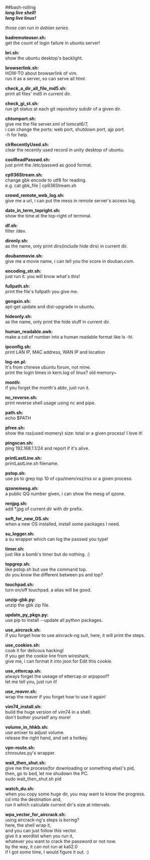 ##bash-rolling  
***long live shell!***  
***long live linux!***  

*those can run in debian series.*  

**badremoteuser.sh:**  
get the count of login failure in ubuntu server!  

**bri.sh:**  
show the ubuntu desktop's backlight.  

**browserlink.sh:**  
HOW-TO about browserlink of vim.  
run it as a server, so can serve all html.  

**check_a_dir_all_file_md5.sh:**  
print all files' md5 in current dir.  

**check_gi_st.sh:**  
run git status at each git repository subdir of a given dir.  

**chtomport.sh:**  
give me the file server.xml of tomcat6/7,  
i can change the ports: web port, shutdown port, ajp port.  
-h for help.  

**clrRecentlyUsed.sh:**  
clear the recently used record in unity desktop of ubuntu.  

**coolReadPasswd.sh:**  
just print the /etc/passwd as good format.  

**cp936Stream.sh:**  
change gbk encode to utf8 for reading.  
e.g. cat gbk_file | cp936Stream.sh  

**crowd_remote_web_log.sh:**  
give me a url, i can put the mess in remote server's access log.  

**date_in_term_topright.sh:**  
show the time at the top-right of terminal.  

**df.sh:**  
filter /dev.  

**dironly.sh:**  
as the name, only print dirs(include hide dirs) in current dir.  

**doubanmovie.sh:**  
give me a movie name, i can tell you the score in douban.com.  

**encoding_str.sh:**  
just run it. you will know what's this!  

**fullpath.sh:**  
print the file's fullpath you give me.  

**gengxin.sh:**  
apt-get update and dist-upgrade in ubuntu.  

**hideonly.sh:**  
as the name, only print the hide stuff in current dir.  

**human_readable.awk:**  
make a col of number into a human readable format like ls -hl.  

**ipconfig.sh:**  
print LAN IP, MAC address, WAN IP and location

**log-on.pl:**  
It's from chinese ubuntu forum, not mine.  
print the login times in kern.log of linux? old memory~  

**month:**  
if you forget the month's abbr, just run it.  

**nc_reverse.sh:**  
print reverse shell usage using nc and pipe.  

**path.sh:**  
echo $PATH  

**pfree.sh:**  
show the rss(used momery) size: total or a given process! I love it!  

**pingscan.sh:**  
ping 192.168.1.1/24 and report if it's alive.  

**printLastLine.sh:**  
printLastLine.sh filename.  

**pstop.sh:**  
use ps to grep top 10 of cpu/mem/vsz/rss or a given process.  

**qzonemesg.sh:**  
a public QQ number given, i can show the mesg of qzone.  

**renjpg.sh:**  
add \*.jpg of current dir with dir prefix.  

**soft_for_new_OS.sh:**  
when a new OS installed, install some packages I need.  

**su_logger.sh:**  
a su wrapper which can log the passwd you type!  

**timer.sh:**  
just like a bomb's timer but do nothing. :)  

**topgrep.sh:**  
like pstop.sh but use the command top.  
do you know the different between ps and top?  

**touchpad.sh:**  
turn on/off touchpad. a alias will be good.  

**unzip-gbk.py:**  
unzip the gbk zip file.  

**update_py_pkgs.py:**  
use pip to install --update all python packages.  

**use_aircrack.sh:**  
if you forget how to use aircrack-ng suit, 
here, it will print the steps.  

**use_cookies.sh:**  
cook it for delicous hacking!  
if you get the cookie line from wireshark,  
give me, i can format it into json for Edit this cookie.  

**use_ettercap.sh:**  
always forget the useage of ettercap or arpspoof?  
let me tell you, just run it!  

**use_reaver.sh:**  
wrap the reaver if you forget how to use it again!  

**vim74_install.sh:**  
build the huge version of vim74 in a shell.  
don't bother yourself any more! 

**volume_in_hhkb.sh:**  
use amixer to adjust volume.  
release the right hand, and set a hotkey.  

**vpn-route.sh:**  
chnroutes.py's wrapper.  

**wait_then_shut.sh:**  
give me the process(for downloading or something else)'s pid,  
then, go to bed, let me shudown the PC.  
sudo wait_then_shut.sh pid  

**watch_du.sh:**  
when you copy some huge dir, you may want to know the progress.  
cd into the destination and,  
run it which calculate current dir's size at intervals.  

**wpa_vector_for_aircrack.sh:**  
using aircrack-ng's steps is boring?  
here, the shell wrap it,  
and you can just follow this vector.  
give it a wordlist when you run it,  
whatever you want to crack the password or not now.  
by the way, it can not run at kali2.0  
if I got some time, I would figure it out. :)  

